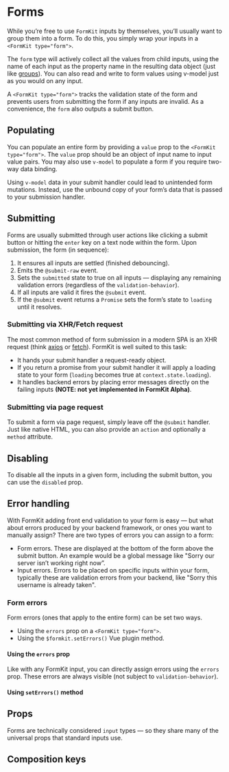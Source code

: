 # Forms

While you’re free to use `FormKit` inputs by themselves, you’ll usually want to group them into a form. To do this, you simply wrap your inputs in a `<FormKit type="form">`.

The `form` type will actively collect all the values from child inputs, using the name of each input as the property name in the resulting data object (just like [groups](/inputs/group)). You can also read and write to form values using v-model just as you would on any input.

A `<FormKit type="form">` tracks the validation state of the form and prevents users from submitting the form if any inputs are invalid. As a convenience, the `form` also outputs a submit button.

<example
  name="Register example"
  file="/_content/examples/register/register"
  layout="column"
  data-render-fullsize
  langs="vue">
</example>

## Populating

You can populate an entire form by providing a `value` prop to the `<FormKit type="form">`. The `value` prop should be an object of input name to input value pairs. You may also use `v-model` to populate a form if you require two-way data binding.

<example
  name="Text example"
  file="/_content/examples/form-population/form-population"
  langs="vue">
</example>

<callout type="warning" label="Submitted data & v-model">
Using <code>v-model</code> data in your submit handler could lead to unintended form mutations. Instead, use the unbound copy of your form’s data that is passed to your submission handler.
</callout>

## Submitting

Forms are usually submitted through user actions like clicking a submit button or hitting the `enter` key on a text node within the form. Upon submission, the form (in sequence):

1. It ensures all inputs are settled (finished debouncing).
1. Emits the `@submit-raw` event.
1. Sets the `submitted` state to true on all inputs — displaying any remaining validation errors (regardless of the `validation-behavior`).
1. If all inputs are valid it fires the `@submit` event.
1. If the `@submit` event returns a `Promise` sets the form’s state to `loading` until it resolves.

### Submitting via XHR/Fetch request

The most common method of form submission in a modern SPA is an XHR request (think [axios](https://axios-http.com/) or [fetch](https://developer.mozilla.org/en-US/docs/Web/API/Fetch_API)). FormKit is well suited to this task:

- It hands your submit handler a request-ready object.
- If you return a promise from your submit handler it will apply a loading state to your form (`loading` becomes true at `context.state.loading`).
- It handles backend errors by placing error messages directly on the failing inputs **(NOTE: not yet implemented in FormKit Alpha)**.

<example
  name="Text example"
  file="/_content/examples/form-xhr/form-xhr"
  langs="vue">
</example>

### Submitting via page request

To submit a form via page request, simply leave off the `@submit` handler. Just like native HTML, you can also provide an `action` and optionally a `method` attribute.

<example
  name="Text example"
  file="/_content/examples/form-page/form-page"
  langs="vue">
</example>

## Disabling

To disable all the inputs in a given form, including the submit button, you can use the `disabled` prop.

<example
  name="Disabled example"
  file="/_content/examples/form-disabled/form-disabled"
  langs="vue">
</example>

## Error handling

With FormKit adding front end validation to your form is easy — but what about errors produced by your backend framework, or ones you want to manually assign? There are two types of errors you can assign to a form:

- Form errors. These are displayed at the bottom of the form above the submit button. An example would be a global message like "Sorry our server isn’t working right now”.
- Input errors. Errors to be placed on specific inputs within your form, typically these are validation errors from your backend, like "Sorry this username is already taken".

### Form errors

Form errors (ones that apply to the entire form) can be set two ways.

- Using the `errors` prop on a `<FormKit type="form">`.
- Using the `$formkit.setErrors()` Vue plugin method.

<example
  name="Disabled example"
  file="/_content/examples/form-errors/form-errors"
  langs="vue">
</example>

#### Using the `errors` prop

Like with any FormKit input, you can directly assign errors using the `errors` prop. These errors are always visible (not subject to `validation-behavior`).

#### Using `setErrors()` method

## Props

Forms are technically considered `input` types — so they share many of the universal props that standard inputs use.

<reference-table :without="['label', 'help']" :data="[{ prop: 'disabled', type: 'Boolean', default: 'false', description: 'Disables the form submit button and all the inputs in the form.'}, { prop: 'submit-attrs', type: 'Object', default: '{}', description: 'Attributes or props that should be passed to the submit button.'}, { prop: 'submit-label', type: 'String', default: 'Submit', description: 'The label to use on the submit button.'}, { prop: 'actions', type: 'Boolean', default: 'true', description: 'Whether or not to include the actions bar at the bottom of the form.'}]"></reference-table>

## Composition keys

<reference-table type="compositionKeys" primary="composition-key" :data="[{ 'composition-key': 'form', description: 'Responsible for rendering the <code>form</code> tag and listening to submit events.'}, { 'composition-key': 'actions', description: 'Responsible for a container at the bottom of the form with form actions like the submit button.'}, { 'composition-key': 'submit', description: 'Responsible for a submit button — by default a FormKit input type <code>submit</code>.'}]" :without="['outer', 'wrapper','inner', 'label', 'input','help']">
</reference-table>
